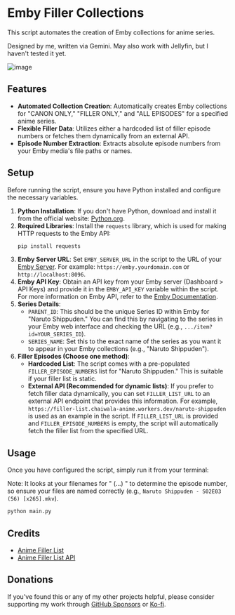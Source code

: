 ﻿# Emby Filler Collections

This script automates the creation of Emby collections for anime series.

Designed by me, written via Gemini. May also work with Jellyfin, but I haven't tested it yet.

![image](https://github.com/user-attachments/assets/fdff646f-bf0d-4ec0-89ea-3917edd1fdc9)


## Features

* **Automated Collection Creation**: Automatically creates Emby collections for "CANON ONLY," "FILLER ONLY," and "ALL EPISODES" for a specified anime series.
* **Flexible Filler Data**: Utilizes either a hardcoded list of filler episode numbers or fetches them dynamically from an external API.
* **Episode Number Extraction**: Extracts absolute episode numbers from your Emby media's file paths or names.

## Setup

Before running the script, ensure you have Python installed and configure the necessary variables.

1.  **Python Installation**: If you don't have Python, download and install it from the official website: [Python.org](https://www.python.org/downloads/).
2.  **Required Libraries**: Install the `requests` library, which is used for making HTTP requests to the Emby API:
    ```bash
    pip install requests
    ```
3.  **Emby Server URL**: Set `EMBY_SERVER_URL` in the script to the URL of your [Emby Server](https://emby.media/). For example: `https://emby.yourdomain.com` or `http://localhost:8096`.
4.  **Emby API Key**: Obtain an API key from your Emby server (Dashboard > API Keys) and provide it in the `EMBY_API_KEY` variable within the script. For more information on Emby API, refer to the [Emby Documentation](https://emby.media/support/articles/12/Emby-API-Keys).
5.  **Series Details**:
    * `PARENT_ID`: This should be the unique Series ID within Emby for "Naruto Shippuden." You can find this by navigating to the series in your Emby web interface and checking the URL (e.g., `.../item?id=YOUR_SERIES_ID`).
    * `SERIES_NAME`: Set this to the exact name of the series as you want it to appear in your Emby collections (e.g., "Naruto Shippuden").
6.  **Filler Episodes (Choose one method)**:
    * **Hardcoded List**: The script comes with a pre-populated `FILLER_EPISODE_NUMBERS` list for "Naruto Shippuden." This is suitable if your filler list is static.
    * **External API (Recommended for dynamic lists)**: If you prefer to fetch filler data dynamically, you can set `FILLER_LIST_URL` to an external API endpoint that provides this information. For example, `https://filler-list.chaiwala-anime.workers.dev/naruto-shippuden` is used as an example in the script. If `FILLER_LIST_URL` is provided and `FILLER_EPISODE_NUMBERS` is empty, the script will automatically fetch the filler list from the specified URL.

## Usage

Once you have configured the script, simply run it from your terminal:

Note: It looks at your filenames for " (...) " to determine the episode number, so ensure your files are named correctly (e.g., `Naruto Shippuden - S02E03 (56) [x265].mkv`).

```bash
python main.py
```

## Credits

- [Anime Filler List](https://www.animefillerlist.com)
- [Anime Filler List API](https://github.com/xsunzukz/anime-filler-episodes-api)

## Donations

If you've found this or any of my other projects helpful, please consider supporting my work through [GitHub Sponsors](https://github.com/sponsors/bpwhelan) or [Ko-fi](https://ko-fi.com/beangate).
